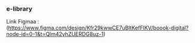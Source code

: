 ### e-library
Link Figmaa : (https://www.figma.com/design/Kfr29kwwCE7uBltKefFlKV/boook-digital?node-id=0-1&t=Qlm42yhZUERDG8uz-1)
